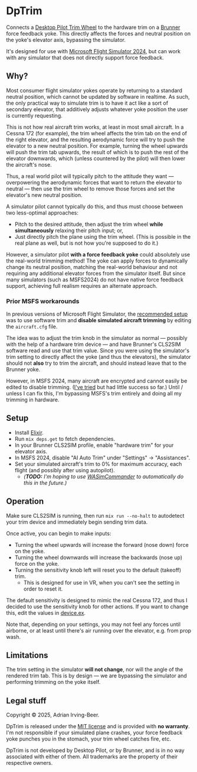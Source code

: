 # DpTrim

Connects a [Desktop Pilot Trim Wheel](https://www.desktoppilot.com/product/trim-wheel/) to the hardware trim on a [Brunner](https://brunner-innovation.swiss/) force feedback yoke. This directly affects the forces and neutral position on the yoke's elevator axis, bypassing the simulator.

It's designed for use with [Microsoft Flight Simulator 2024](https://www.flightsimulator.com/microsoft-flight-simulator-2024/), but can work with any simulator that does not directly support force feedback.

## Why?

Most consumer flight simulator yokes operate by returning to a standard neutral position, which cannot be updated by software in realtime.  As such, the only practical way to simulate trim is to have it act like a sort of secondary elevator, that additively adjusts whatever yoke position the user is currently requesting.

This is not how real aircraft trim works, at least in most small aircraft.  In a Cessna 172 (for example), the trim wheel affects the trim tab on the end of the right elevator, and the resulting aerodynamic force will try to push the elevator to a new neutral position.  For example, turning the wheel upwards will push the trim tab upwards, the result of which is to push the rest of the elevator downwards, which (unless countered by the pilot) will then lower the aircraft's nose.

Thus, a real world pilot will typically pitch to the attitude they want — overpowering the aerodynamic forces that want to return the elevator to neutral — then use the trim wheel to remove those forces and set the elevator's new neutral position.

A simulator pilot cannot typically do this, and thus must choose between two less-optimal approaches:

- Pitch to the desired attitude, then adjust the trim wheel **while simultaneously** relaxing their pitch input; or,
- Just directly pitch the plane using the trim wheel.  (This is possible in the real plane as well, but is not how you're supposed to do it.)

However, a simulator pilot **with a force feedback yoke** could absolutely use the real-world trimming method!  The yoke can apply forces to dynamically change its neutral position, matching the real-world behaviour and not requiring any additional elevator forces from the simulator itself.  But since many simulators (such as MSFS2024) do not have native force feedback support, achieving full realism requires an alternate approach.

### Prior MSFS workarounds

In previous versions of Microsoft Flight Simulator, the [recommended setup](https://cls2sim.brunner-innovation.swiss/TrimFunctionality.htm) was to use software trim and **disable simulated aircraft trimming** by editing the `aircraft.cfg` file.

The idea was to adjust the trim knob in the simulator as normal — possibly with the help of a hardware trim device — and have Brunner's CLS2SIM software read and use that trim value.  Since you were using the simulator's trim setting to directly affect the yoke (and thus the elevators), the simulator should not **also** try to trim the aircraft, and should instead leave that to the Brunner yoke.

However, in MSFS 2024, many aircraft are encrypted and cannot easily be edited to disable trimming.  ([I've tried](https://github.com/wisq/msfs2024_no_trim/) but had little success so far.)  Until / unless I can fix this, I'm bypassing MSFS's trim entirely and doing all my trimming in hardware.

## Setup

- Install [Elixir](https://elixir-lang.org/install.html).
- Run `mix deps.get` to fetch dependencies.
- In your Brunner CLS2SIM profile, enable "hardware trim" for your elevator axis.
- In MSFS 2024, disable "AI Auto Trim" under "Settings" → "Assistances".
- Set your simulated aircraft's trim to 0% for maximum accuracy, each flight (and possibly after using autopilot).
  - _(**TODO:** I'm hoping to use [WASimCommander](https://github.com/mpaperno/WASimCommander) to automatically do this in the future.)_

## Operation

Make sure CLS2SIM is running, then run `mix run --no-halt` to autodetect your trim device and immediately begin sending trim data.

Once active, you can begin to make inputs:

- Turning the wheel upwards will increase the forward (nose down) force on the yoke.
- Turning the wheel downwards will increase the backwards (nose up) force on the yoke.
- Turning the sensitivity knob left will reset you to the default (takeoff) trim.
  - This is designed for use in VR, when you can't see the setting in order to reset it.

The default sensitivity is designed to mimic the real Cessna 172, and thus I decided to use the sensitivity knob for other actions.  If you want to change this, edit the values in [device.ex](lib/device.ex).

Note that, depending on your settings, you may not feel any forces until airborne, or at least until there's air running over the elevator, e.g. from prop wash.

## Limitations

The trim setting in the simulator **will not change**, nor will the angle of the rendered trim tab.  This is by design — we are bypassing the simulator and performing trimming on the yoke itself.

## Legal stuff

Copyright © 2025, Adrian Irving-Beer.

DpTrim is released under the [MIT license](LICENSE) and is provided with **no warranty**.  I'm not responsible if your simulated plane crashes, your force feedback yoke punches you in the stomach, your trim wheel catches fire, etc.

DpTrim is not developed by Desktop Pilot, or by Brunner, and is in no way associated with either of them.  All trademarks are the property of their respective owners.
